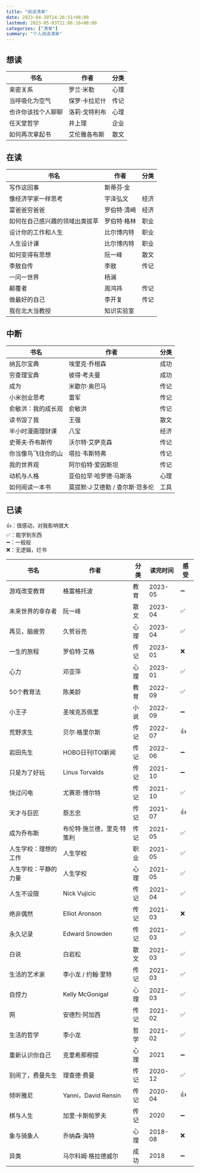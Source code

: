 ```yaml
---
title: "阅读清单"
date: 2023-04-30T14:26:51+08:00
lastmod: 2023-05-03T21:06:16+08:00
categories: ["清单"]
summary: "个人阅读清单"
---
```


## 想读

| 书名               | 作者          | 分类 |
| ------------------ | ------------- | ---- |
| 亲密关系           | 罗兰·米勒     | 心理 |
| 当呼吸化为空气     | 保罗·卡拉尼什 | 传记 |
| 也许你该找个人聊聊 | 洛莉·戈特利布 | 心理 |
| 任天堂哲学         | 井上理        | 企业 |
| 如何再次拿起书     | 艾伦雅各布斯  | 散文 | 

## 在读

| 书名                           | 作者        | 分类 |
| ------------------------------ | ----------- | ---- |
| 写作这回事                     | 斯蒂芬·金   |      |
| 像经济学家一样思考             | 宇泽弘文    | 经济 |
| 富爸爸穷爸爸                   | 罗伯特·清崎 | 经济 |
| 如何在自己感兴趣的领域出类拔萃 | 罗伯特·格林 | 职业 |
| 设计你的工作和人生             | 比尔博内特  | 职业 |
| 人生设计课                     | 比尔博内特  | 职业 |
| 如何变得有思想                 | 阮一峰      | 散文 | 
| 李敖自传                       | 李敖        | 传记 |
| 一问一世界                     | 杨澜        |      |
| 颠覆者                         | 周鸿祎      | 传记 |
| 做最好的自己                   | 李开复      | 传记 |
| 我在北大当教授                 | 知识实验室  |      |

## 中断

| 书名               | 作者                            | 分类 |
| ------------------ | ------------------------------- | ---- |
| 纳瓦尔宝典         | 埃里克·乔根森                   | 成功 |
| 穷查理宝典         | 彼得·考夫曼                     | 成功 |
| 成为               | 米歇尔·奥巴马                   | 传记 |
| 小米创业思考       | 雷军                            | 传记 |
| 俞敏洪：我的成长观 | 俞敏洪                          | 传记 |
| 读书毁了我         | 王强                            | 散文 | 
| 半小时漫画理财课   | 八宝                            | 经济 |
| 史蒂夫·乔布斯传    | 沃尔特·艾萨克森                 | 传记 |
| 你当像鸟飞往你的山 | 塔拉·韦斯特弗                   | 传记 |
| 我的世界观         | 阿尔伯特·爱因斯坦               | 传记 |
| 动机与人格         | 亚伯拉罕·哈罗德·马斯洛          | 心理 |
| 如何阅读一本书     | 莫提默·J·艾德勒 / 查尔斯·范多伦 | 工具 |

## 已读

👍：很感动，对我影响很大  
✅：能学到东西  
➖：一般般  
❌：无逻辑，烂书

| 书名                 | 作者                       | 分类 | 读完时间 | 感受 |
| -------------------- | -------------------------- | ---- | -------- | ---- |
| 游戏改变教育         | 格雷格托波                 | 教育 | 2023-05   | ➖   |
| 未来世界的幸存者     | 阮一峰                     | 散文 | 2023-04   | ✅   |
| 再见，脑疲劳         | 久贺谷亮                   | 心理 | 2023-04   | ✅   |
| 一生的旅程           | 罗伯特·艾格                | 传记 | 2023-01   | ❌   |
| 心力                 | 邓亚萍                     | 心理 | 2023-01   | ✅   |
| 50个教育法           | 陈美龄                     | 教育 | 2022-09   | ✅   |
| 小王子               | 圣埃克苏佩里               | 小说 | 2022-09   | ➖   |
| 荒野求生             | 贝尔·格里尔斯              | 传记 | 2022-07   | 👍   |
| 岩田先生             | HOBO日刊ITOI新闻           | 传记 | 2022-06   | ➖   |
| 只是为了好玩         | Linus Torvalds             | 传记 | 2021-10  | ➖   |
| 快过闪电             | 尤赛恩·博尔特              | 传记 | 2021-10  | ✅   |
| 天才与巨匠           | 蔡志忠                     | 传记 | 2021-07   | 👍   |
| 成为乔布斯           | 布伦特·施兰德，里克·特策利 | 传记 | 2021-05   | ✅   |
| 人生学校：理想的工作 | 人生学校                   | 职业 | 2021-05   | ✅   |
| 人生学校：平静的力量 | 人生学校                   | 心理 | 2021-05   | ✅   |
| 人生不设限           | Nick Vujicic               | 传记 | 2021-04   | ✅   |
| 绝非偶然             | Elliot Aronson             | 传记 | 2021-03   | ❌   |
| 永久记录             | Edward Snowden             | 传记 | 2021-03   | ✅   |
| 白说                 | 白岩松                     | 散文 | 2021-03   | ✅   |
| 生活的艺术家         | 李小龙 / 约翰·里特         | 传记 | 2021-03   | ✅   |
| 自控力               | Kelly McGonigal            | 心理 | 2021-03   | ✅   |
| 网                   | 安德烈·阿加西              | 传记 | 2021-02   | ✅   |
| 生活的哲学           | 李小龙                     | 哲学 | 2021-02   | ✅   |
| 重新认识你自己       | 克里希那穆提               | 心理 | 2021     | ➖   |
| 别闹了，费曼先生     | 理查德·费曼                | 传记 | 2020-12  | ✅   |
| 倾听雅尼             | Yanni，David Rensin        | 传记 | 2020-04   | 👍   |
| 棋与人生             | 加里·卡斯帕罗夫            | 传记 | 2020     | ➖   |
| 象与骑象人           | 乔纳森·海特                | 心理 | 2018-08   | ❌   |
| 异类                 | 马尔科姆·格拉德威尔        | 成功 | 2018     | ➖   |
